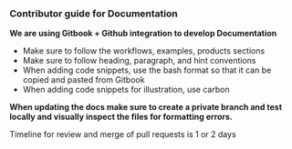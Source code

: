 ### Contributor guide for Documentation

**We are using Gitbook + Github integration to develop Documentation**

- Make sure to follow the workflows, examples, products sections
- Make sure to follow heading, paragraph, and hint conventions
- When adding code snippets, use the bash format so that it can be copied and pasted from Gitbook
- When adding code snippets for illustration, use carbon

**When updating the docs make sure to create a private branch and test locally and visually inspect the files for formatting errors.**

Timeline for review and merge of pull requests is 1 or 2 days
